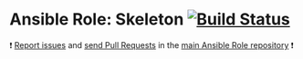 # Ansible Role: Skeleton [![Build Status](https://travis-ci.org/manala/ansible-role-skeleton.svg?branch=master)](https://travis-ci.org/manala/ansible-role-skeleton)

:exclamation: [Report issues](https://github.com/manala/ansible-roles/issues) and [send Pull Requests](https://github.com/manala/ansible-roles/pulls) in the [main Ansible Role repository](https://github.com/manala/ansible-roles) :exclamation:

